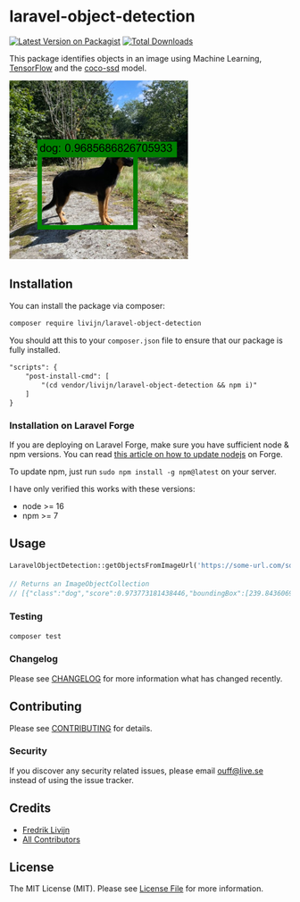# laravel-object-detection

[![Latest Version on Packagist](https://img.shields.io/packagist/v/livijn/laravel-object-detection.svg?style=flat-square)](https://packagist.org/packages/livijn/laravel-object-detection)
[![Total Downloads](https://img.shields.io/packagist/dt/livijn/laravel-object-detection.svg?style=flat-square)](https://packagist.org/packages/livijn/laravel-object-detection)

This package identifies objects in an image using Machine Learning, [TensorFlow](https://www.tensorflow.org/) and the [coco-ssd](https://github.com/tensorflow/tfjs-models/tree/master/coco-ssd) model.

![Example](example.png)

## Installation

You can install the package via composer:

```bash
composer require livijn/laravel-object-detection
```

You should att this to your `composer.json` file to ensure that our package is fully installed. 
```
"scripts": {
    "post-install-cmd": [
        "(cd vendor/livijn/laravel-object-detection && npm i)"
    ]
}
```

### Installation on Laravel Forge
If you are deploying on Laravel Forge, make sure you have sufficient node & npm versions. You can read [this article on how to update nodejs](https://blog.adaptivemedia.se/upgrade-only-nodejs-on-a-laravel-forge-server-ubuntu-1804) on Forge. 

To update npm, just run `sudo npm install -g npm@latest` on your server.

I have only verified this works with these versions: 
* node >= 16 
* npm >= 7

## Usage

```php
LaravelObjectDetection::getObjectsFromImageUrl('https://some-url.com/some-image.jpg');

// Returns an ImageObjectCollection
// [{"class":"dog","score":0.973773181438446,"boundingBox":[239.84360694885254,75.59387746453285,505.188524723053,590.4131692349911]}]
```

### Testing

```bash
composer test
```

### Changelog

Please see [CHANGELOG](CHANGELOG.md) for more information what has changed recently.

## Contributing

Please see [CONTRIBUTING](CONTRIBUTING.md) for details.

### Security

If you discover any security related issues, please email ouff@live.se instead of using the issue tracker.

## Credits

-   [Fredrik Livijn](https://github.com/livijn)
-   [All Contributors](../../contributors)

## License

The MIT License (MIT). Please see [License File](LICENSE.md) for more information.
